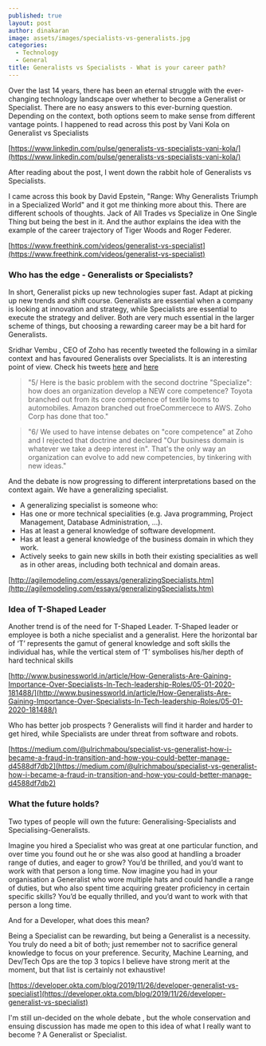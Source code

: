 ```yaml
---
published: true
layout: post
author: dinakaran
image: assets/images/specialists-vs-generalists.jpg
categories:
  - Technology
  - General
title: Generalists vs Specialists - What is your career path?
---
```


Over the last 14 years, there has been an eternal struggle with the ever-changing technology landscape over whether to become a Generalist or Specialist. There are no easy answers to this ever-burning question. Depending on the context, both options seem to make sense from different vantage points. I happened to read across this post by Vani Kola on Generalist vs Specialists 

[https://www.linkedin.com/pulse/generalists-vs-specialists-vani-kola/](https://www.linkedin.com/pulse/generalists-vs-specialists-vani-kola/)

After reading about the post, I went down the rabbit hole of Generalists vs Specialists. 

I came across this book by David Epstein, "Range: Why Generalists Triumph in a Specialized World" and it got me thinking more about this. There are different schools of thoughts. Jack of All Trades vs Specialize in One Single Thing but being the best in it.  And the author explains the idea with the example of the career trajectory of Tiger Woods and Roger Federer. 

[https://www.freethink.com/videos/generalist-vs-specialist](https://www.freethink.com/videos/generalist-vs-specialist)

### Who has the edge - Generalists or Specialists? 

In short, Generalist picks up new technologies super fast. Adapt at picking up new trends and shift course. Generalists are essential when a company is looking at innovation and strategy, while Specialists are essential to execute the strategy and deliver. Both are very much essential in the larger scheme of things, but choosing a rewarding career may be a bit hard for Generalists.  

Sridhar Vembu , CEO of Zoho has recently tweeted the following in a similar context and has favoured Generalists over Specialists. It is an interesting point of view. Check his tweets [here](https://twitter.com/svembu/status/1306054450008567809?s=20)  and [here](https://twitter.com/svembu/status/1306055747046789120?s=20) 

> "5/ Here is the basic problem with the second doctrine "Specialize": how does an organization develop a NEW core competence? Toyota branched out from its core competence of textile looms to automobiles. Amazon branched out froeCommercece to AWS. Zoho Corp has done that too."

> "6/ We used to have intense debates on "core competence" at Zoho and I rejected that doctrine and declared "Our business domain is whatever we take a deep interest in". That's the only way an organization can evolve to add new competencies, by tinkering with new ideas."

And the debate is now progressing to different interpretations based on the context again. We have a generalizing specialist. 

- A generalizing specialist is someone who:
- Has one or more technical specialities (e.g. Java programming, Project Management, Database Administration, ...).
- Has at least a general knowledge of software development.
- Has at least a general knowledge of the business domain in which they work.
- Actively seeks to gain new skills in both their existing specialities as well as in other areas, including both technical and domain areas.


[http://agilemodeling.com/essays/generalizingSpecialists.htm](http://agilemodeling.com/essays/generalizingSpecialists.htm)

### Idea of T-Shaped Leader

Another trend is of the need for T-Shaped Leader. T-Shaped leader or employee is both a niche specialist and a generalist. Here the horizontal bar of ‘T’ represents the gamut of general knowledge and soft skills the individual has, while the vertical stem of ‘T’ symbolises his/her depth of hard technical skills

[http://www.businessworld.in/article/How-Generalists-Are-Gaining-Importance-Over-Specialists-In-Tech-leadership-Roles/05-01-2020-181488/](http://www.businessworld.in/article/How-Generalists-Are-Gaining-Importance-Over-Specialists-In-Tech-leadership-Roles/05-01-2020-181488/)

Who has better job prospects ? Generalists will find it harder and harder to get hired, while Specialists are under threat from software and robots.

[https://medium.com/@ulrichmabou/specialist-vs-generalist-how-i-became-a-fraud-in-transition-and-how-you-could-better-manage-d4588df7db2](https://medium.com/@ulrichmabou/specialist-vs-generalist-how-i-became-a-fraud-in-transition-and-how-you-could-better-manage-d4588df7db2)

### What the future holds?  

Two types of people will own the future: Generalising-Specialists and Specialising-Generalists.

Imagine you hired a Specialist who was great at one particular function, and over time you found out he or she was also good at handling a broader range of duties, and eager to grow? You’d be thrilled, and you’d want to work with that person a long time. Now imagine you had in your organisation a Generalist who wore multiple hats and could handle a range of duties, but who also spent time acquiring greater proficiency in certain specific skills? You’d be equally thrilled, and you’d want to work with that person a long time.

And for a Developer, what does this mean? 

Being a Specialist can be rewarding, but being a Generalist is a necessity. You truly do need a bit of both; just remember not to sacrifice general knowledge to focus on your preference. Security, Machine Learning, and Dev/Tech Ops are the top 3 topics I believe have strong merit at the moment, but that list is certainly not exhaustive!

[https://developer.okta.com/blog/2019/11/26/developer-generalist-vs-specialist](https://developer.okta.com/blog/2019/11/26/developer-generalist-vs-specialist)

I'm still un-decided on the whole debate , but the whole conservation and ensuing discussion has made me open to this idea of what I really want to become ? A Generalist or Specialist.
